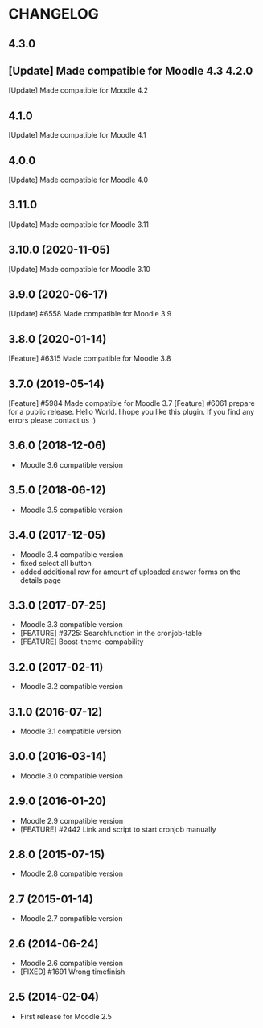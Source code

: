 CHANGELOG
=========
4.3.0
-----------------
[Update] Made compatible for Moodle 4.3
4.2.0
-----------------
[Update] Made compatible for Moodle 4.2

4.1.0
-----------------
[Update] Made compatible for Moodle 4.1

4.0.0
-----------------
[Update] Made compatible for Moodle 4.0

3.11.0
-----------------
[Update] Made compatible for Moodle 3.11

3.10.0 (2020-11-05)
-----------------
[Update] Made compatible for Moodle 3.10

3.9.0 (2020-06-17)
-----------------
[Update] #6558 Made compatible for Moodle 3.9

3.8.0 (2020-01-14)
-----------------
[Feature] #6315 Made compatible for Moodle 3.8

3.7.0 (2019-05-14)
-----------------
[Feature] #5984 Made compatible for Moodle 3.7
[Feature] #6061 prepare for a public release. Hello World. I hope you like this plugin. If you find any errors please contact us :)

3.6.0 (2018-12-06)
------------------
* Moodle 3.6 compatible version

3.5.0 (2018-06-12)
------------------
* Moodle 3.5 compatible version

3.4.0 (2017-12-05)
------------------
* Moodle 3.4 compatible version
* fixed select all button
* added additional row for amount of uploaded answer forms on the details page

3.3.0 (2017-07-25)
------------------

* Moodle 3.3 compatible version
* [FEATURE] #3725: Searchfunction in the cronjob-table
* [FEATURE] Boost-theme-compability


3.2.0 (2017-02-11)
------------------

* Moodle 3.2 compatible version

3.1.0 (2016-07-12)
------------------

* Moodle 3.1 compatible version


3.0.0 (2016-03-14)
------------------

* Moodle 3.0 compatible version


2.9.0 (2016-01-20)
------------------

* Moodle 2.9 compatible version
* [FEATURE] #2442 Link and script to start cronjob manually

2.8.0 (2015-07-15)
------------------

* Moodle 2.8 compatible version


2.7 (2015-01-14)
----------------

* Moodle 2.7 compatible version

2.6 (2014-06-24)
----------------

* Moodle 2.6 compatible version
* [FIXED] #1691 Wrong timefinish


2.5 (2014-02-04)
----------------

* First release for Moodle 2.5
